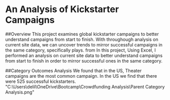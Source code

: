 # An Analysis of Kickstarter Campaigns

##Overview
This project examines global kickstarter campaigns to better understand campaigns from start to finish. With throughough analysis on current site data, we can uncover trends to mirror successful campaigns in the same category, specifically plays. from In this project, Using Excel, I performed an analysis on current site data to better understand campaigns from start to finish in order to mirror successful ones in the same category.

##Category Outcomes Analysis
We found that in the US, Theater campaigns are the most common campaign. In the US we find that there were 525 successful kickstarters.
"C:\Users\delil\OneDrive\Bootcamp\Crowdfunding Analysis\Parent Category Analysis.png"
